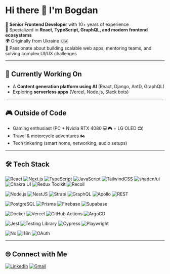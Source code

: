 # Hi there 👋 I'm Bogdan  

🚀 **Senior Frontend Developer** with 10+ years of experience  
🎯 Specialized in **React, TypeScript, GraphQL, and modern frontend ecosystems**  
🌍 Originally from Ukraine 🇺🇦  
🤝 Passionate about building scalable web apps, mentoring teams, and solving complex UI/UX challenges  

---

## 🔭 Currently Working On
- A **Content generation platform using AI** (React, Django, AntD, GraphQL)  
- Exploring **serverless apps** (Vercel, Node.js, Slack bots)  

---

## 🎮 Outside of Code
- Gaming enthusiast (PC + Nvidia RTX 4080 💻🎮 + LG OLED 📺)  
- Travel & motorcycle adventures 🏍️  
- Tech tinkering (smart home, networking, audio setups)  

---

## 🛠️ Tech Stack

![React](https://img.shields.io/badge/React-20232A?style=for-the-badge&logo=react&logoColor=61DAFB)
![Next.js](https://img.shields.io/badge/Next.js-000000?style=for-the-badge&logo=next.js&logoColor=white)
![TypeScript](https://img.shields.io/badge/TypeScript-3178C6?style=for-the-badge&logo=typescript&logoColor=white)
![JavaScript](https://img.shields.io/badge/JavaScript-F7DF1E?style=for-the-badge&logo=javascript&logoColor=black)
![TailwindCSS](https://img.shields.io/badge/TailwindCSS-06B6D4?style=for-the-badge&logo=tailwindcss&logoColor=white)
![shadcn/ui](https://img.shields.io/badge/shadcn/ui-000000?style=for-the-badge&logo=radix-ui&logoColor=white)
![Chakra UI](https://img.shields.io/badge/Chakra%20UI-319795?style=for-the-badge&logo=chakraui&logoColor=white)
![Redux Toolkit](https://img.shields.io/badge/Redux%20Toolkit-764ABC?style=for-the-badge&logo=redux&logoColor=white)
![Recoil](https://img.shields.io/badge/Recoil-3578E5?style=for-the-badge&logo=recoil&logoColor=white)

![Node.js](https://img.shields.io/badge/Node.js-339933?style=for-the-badge&logo=node.js&logoColor=white)
![NestJS](https://img.shields.io/badge/NestJS-E0234E?style=for-the-badge&logo=nestjs&logoColor=white)
![Strapi](https://img.shields.io/badge/Strapi-2F2E8B?style=for-the-badge&logo=strapi&logoColor=white)
![GraphQL](https://img.shields.io/badge/GraphQL-E10098?style=for-the-badge&logo=graphql&logoColor=white)
![Apollo](https://img.shields.io/badge/Apollo%20GraphQL-311C87?style=for-the-badge&logo=apollo-graphql&logoColor=white)
![REST](https://img.shields.io/badge/REST-02569B?style=for-the-badge&logo=swagger&logoColor=white)

![PostgreSQL](https://img.shields.io/badge/PostgreSQL-4169E1?style=for-the-badge&logo=postgresql&logoColor=white)
![Prisma](https://img.shields.io/badge/Prisma-2D3748?style=for-the-badge&logo=prisma&logoColor=white)
![Firebase](https://img.shields.io/badge/Firebase-FFCA28?style=for-the-badge&logo=firebase&logoColor=black)
![Supabase](https://img.shields.io/badge/Supabase-3ECF8E?style=for-the-badge&logo=supabase&logoColor=white)

![Docker](https://img.shields.io/badge/Docker-2496ED?style=for-the-badge&logo=docker&logoColor=white)
![Vercel](https://img.shields.io/badge/Vercel-000000?style=for-the-badge&logo=vercel&logoColor=white)
![GitHub Actions](https://img.shields.io/badge/GitHub%20Actions-2088FF?style=for-the-badge&logo=github-actions&logoColor=white)
![ArgoCD](https://img.shields.io/badge/ArgoCD-EF7B4D?style=for-the-badge&logo=argo&logoColor=white)

![Jest](https://img.shields.io/badge/Jest-C21325?style=for-the-badge&logo=jest&logoColor=white)
![Testing Library](https://img.shields.io/badge/Testing%20Library-E33332?style=for-the-badge&logo=testing-library&logoColor=white)
![Cypress](https://img.shields.io/badge/Cypress-17202C?style=for-the-badge&logo=cypress&logoColor=white)
![Playwright](https://img.shields.io/badge/Playwright-2EAD33?style=for-the-badge&logo=playwright&logoColor=white)

![Nx](https://img.shields.io/badge/Nx-143055?style=for-the-badge&logo=nx&logoColor=white)
![i18n](https://img.shields.io/badge/i18n-26A69A?style=for-the-badge&logo=google-translate&logoColor=white)
![OAuth](https://img.shields.io/badge/OAuth-3C3C3D?style=for-the-badge&logo=auth0&logoColor=white)


---

## 🌐 Connect with Me
[![LinkedIn](https://img.shields.io/badge/LinkedIn-blue?style=flat-square&logo=linkedin)]([https://www.linkedin.com/in/YOUR_LINKEDIN](https://www.linkedin.com/in/bogmw/))  
[![Gmail](https://img.shields.io/badge/Gmail-D14836?style=for-the-badge&logo=gmail&logoColor=white)](mailto:bogmw.it@gmail.com)  

